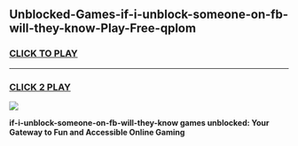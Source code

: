 
## Unblocked-Games-if-i-unblock-someone-on-fb-will-they-know-Play-Free-qplom
<h3>
<a href="https://premium76.site?title=if-i-unblock-someone-on-fb-will-they-know&ref=18A1">CLICK TO PLAY</a></h3>
<hr>

<h3>
<a href="https://premium76.site?title=if-i-unblock-someone-on-fb-will-they-know&ref=18A1">CLICK 2 PLAY</a>
  
</h3>

<a href="https://premium76.site?title=if-i-unblock-someone-on-fb-will-they-know&ref=18A1"><img src="https://clearcache.store/games.png"></a>


**if-i-unblock-someone-on-fb-will-they-know games unblocked: Your Gateway to Fun and Accessible Online Gaming**
